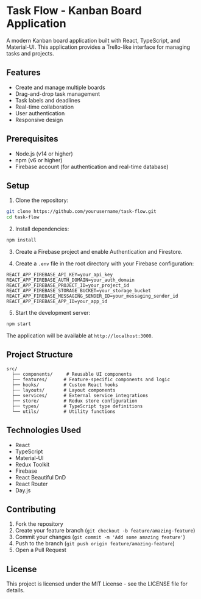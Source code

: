 # Task Flow - Kanban Board Application

A modern Kanban board application built with React, TypeScript, and Material-UI. This application provides a Trello-like interface for managing tasks and projects.

## Features

- Create and manage multiple boards
- Drag-and-drop task management
- Task labels and deadlines
- Real-time collaboration
- User authentication
- Responsive design

## Prerequisites

- Node.js (v14 or higher)
- npm (v6 or higher)
- Firebase account (for authentication and real-time database)

## Setup

1. Clone the repository:
```bash
git clone https://github.com/yourusername/task-flow.git
cd task-flow
```

2. Install dependencies:
```bash
npm install
```

3. Create a Firebase project and enable Authentication and Firestore.

4. Create a `.env` file in the root directory with your Firebase configuration:
```
REACT_APP_FIREBASE_API_KEY=your_api_key
REACT_APP_FIREBASE_AUTH_DOMAIN=your_auth_domain
REACT_APP_FIREBASE_PROJECT_ID=your_project_id
REACT_APP_FIREBASE_STORAGE_BUCKET=your_storage_bucket
REACT_APP_FIREBASE_MESSAGING_SENDER_ID=your_messaging_sender_id
REACT_APP_FIREBASE_APP_ID=your_app_id
```

5. Start the development server:
```bash
npm start
```

The application will be available at `http://localhost:3000`.

## Project Structure

```
src/
  ├── components/     # Reusable UI components
  ├── features/      # Feature-specific components and logic
  ├── hooks/         # Custom React hooks
  ├── layouts/       # Layout components
  ├── services/      # External service integrations
  ├── store/         # Redux store configuration
  ├── types/         # TypeScript type definitions
  └── utils/         # Utility functions
```

## Technologies Used

- React
- TypeScript
- Material-UI
- Redux Toolkit
- Firebase
- React Beautiful DnD
- React Router
- Day.js

## Contributing

1. Fork the repository
2. Create your feature branch (`git checkout -b feature/amazing-feature`)
3. Commit your changes (`git commit -m 'Add some amazing feature'`)
4. Push to the branch (`git push origin feature/amazing-feature`)
5. Open a Pull Request

## License

This project is licensed under the MIT License - see the LICENSE file for details.
